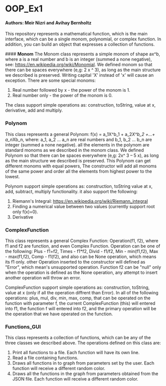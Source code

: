# OOP_Ex1
#### Authors: Meir Nizri and Avihay Bernholtz

This repository represents a mathematical function, which is the main interface, which can be a single monom, polynomial, or complex function. In addition, you can build an object that expresses a collection of functions.

###\# **Monom**
The Monom class represents a simple monom of shape ax^b, where a is a real number and b is an integer (summed a none negative), see: https://en.wikipedia.org/wiki/Monomial. We defined monom so that there can be spaces everywhere (e,g: 2 x ^ 3), as long as the main structure we described is preserved. Writing capital 'X' instead of 'x' will cause an exception.
There are some special monoms:
1. Real number followed by x - the power of the monom is 1.
2. Real number only - the power of the monom is 0.

The class support simple operations as: construction, toString, value at x, derivative, add and multiply.


### **Polynom**
This  class represents a general Polynom: f(x) = a_1X^b_1 + a_2*X^b_2 +...+ a_n*Xb_n, where: a_1, a_2 ... a_n are real numbers and b_1, b_2 ... b_n are integer (summed a none negative). all the elements in the polynom are standard monoms as we described in the monom class. We defined Polynom so that there can be spaces everywhere (e,g: 2x^ 3  –  5 x), as long as the main structure we described is preserved. 
This Polynom can get different monoms with equal powers, The constructor will add all monoms of the same power and order all the elements from highest power to the lowest.

Polynom support simple operations as: construction, toString value at x, add, subtract, multiply functionality. it also support the following: 
1. Riemann's Integral: https://en.wikipedia.org/wiki/Riemann_integral 
2. Finding a numerical value between two values (currently support root only f(x)=0). 
3. Derivative

### **ComplexFunction**
This class represents a general Complex Function: Operation(f1, f2), where f1 and f2 are function, and even Complex Function. Operation can be one of the following: Plus - f1+f2, Times - f1*f2, Divid - f1/f2, Min - min(f1,f2), Max - max(f1,f2), Comp - f1(f2), and also can be None operation, which means its f1 only. other Operation inserted to the constructor will defined as "Error", which mean's unsupported operation. Function f2 can be "null" only when the operation is defined as the None operation, any attempt to insert another operation will throw an error.

ComplexFunction support simple operations as: construction, toString, value at x (only if all the operation diffrent than Error). In all of the following operations: plus, mul, div, min, max, comp,  that can be operated on the function with parameter f, the current ComplexFunction (this) will entered into f1, the function f will  entered into f2, and the primary operation will be the operation that we have operated on the function.

### **Functions_GUI**
This class represents a collection of functions, which can be any of the three classes we described above. The operations defined on this class are:
1. Print all functions to a file. Each function will have its own line.
2. Read a file containing functions.
3. Draws all functions in to graph from parameters set by the user. Each function will receive a different random color.
4. Draws all the functions in the graph from parameters obtained from the JSON file. Each function will receive a different random color.

